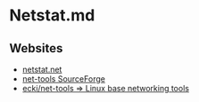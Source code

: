 # Netstat.md

## Websites

* [netstat.net](http://netstat.net/)
* [net-tools SourceForge](https://sourceforge.net/projects/net-tools/)
* [ecki/net-tools => Linux base networking tools](https://github.com/ecki/net-tools)
